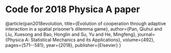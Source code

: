 # Code for 2018 Physica A paper

@article{pan2018evolution,
  title={Evolution of cooperation through adaptive interaction in a spatial prisoner’s dilemma game},
  author={Pan, Qiuhui and Liu, Xuesong and Bao, Honglin and Su, Yu and He, Mingfeng},
  journal={Physica A: Statistical Mechanics and its Applications},
  volume={492},
  pages={571--581},
  year={2018},
  publisher={Elsevier}
}
